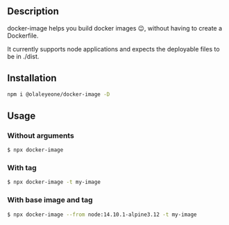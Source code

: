 ## Description
docker-image helps you build docker images 😉, without having to create a Dockerfile.

It currently supports node applications and expects the deployable files to be in ./dist.

## Installation

```bash
npm i @olaleyeone/docker-image -D
```

## Usage

### Without arguments

```bash
$ npx docker-image
```

### With tag

```bash
$ npx docker-image -t my-image
```

### With base image and tag

```bash
$ npx docker-image --from node:14.10.1-alpine3.12 -t my-image
```
